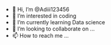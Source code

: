 - 👋 Hi, I’m @Adiii123456
- 👀 I’m interested in coding
- 🌱 I’m currently learning Data science
- 💞️ I’m looking to collaborate on ...
- 📫 How to reach me ...

<!---
Adiii123456/Adiii123456 is a ✨ special ✨ repository because its `README.md` (this file) appears on your GitHub profile.
You can click the Preview link to take a look at your changes.
--->
